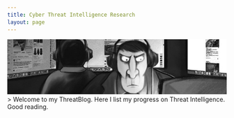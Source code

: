 ```yaml
---
title: Cyber Threat Intelligence Research
layout: page
---
```


<img src="/images/threat-main.png">
> Welcome to my ThreatBlog. Here I list my progress on Threat Intelligence. Good reading.

